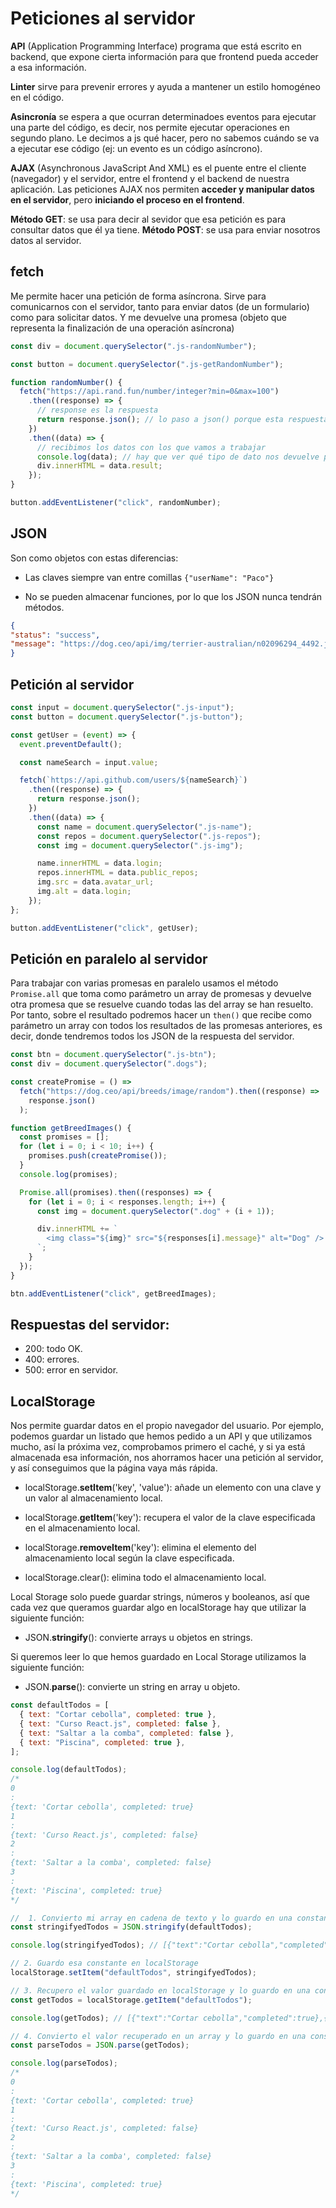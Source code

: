 # Peticiones al servidor

**API** (Application Programming Interface) programa que está escrito en backend, que expone cierta información para que frontend pueda acceder a esa información.

**Linter** sirve para prevenir errores y ayuda a mantener un estilo homogéneo en el código.

**Asincronía** se espera a que ocurran determinadoes eventos para ejecutar una parte del código, es decir, nos permite ejecutar operaciones en segundo plano. Le decimos a js qué hacer, pero no sabemos cuándo se va a ejecutar ese código (ej: un evento es un código asíncrono).

**AJAX** (Asynchronous JavaScript And XML) es el puente entre el cliente (navegador) y el servidor, entre el frontend y el backend de nuestra aplicación. Las peticiones AJAX nos permiten **acceder y manipular datos en el servidor**, pero **iniciando el proceso en el frontend**.

**Método GET**: se usa para decir al sevidor que esa petición es para consultar datos que él ya tiene.
**Método POST**: se usa para enviar nosotros datos al servidor.

## fetch

Me permite hacer una petición de forma asíncrona. Sirve para comunicarnos con el servidor, tanto para enviar datos (de un formulario) como para solicitar datos. Y me devuelve una promesa (objeto que representa la finalización de una operación asíncrona)

```javascript
const div = document.querySelector(".js-randomNumber");

const button = document.querySelector(".js-getRandomNumber");

function randomNumber() {
  fetch("https://api.rand.fun/number/integer?min=0&max=100")
    .then((response) => {
      // response es la respuesta
      return response.json(); // lo paso a json() porque esta respuesta me da da en bites y no lo entendemos
    })
    .then((data) => {
      // recibimos los datos con los que vamos a trabajar
      console.log(data); // hay que ver qué tipo de dato nos devuelve para poder saber cómo pintarlo luego en html o hacer lo que quiera con él...
      div.innerHTML = data.result;
    });
}

button.addEventListener("click", randomNumber);
```

## JSON

Son como objetos con estas diferencias:

- Las claves siempre van entre comillas `{"userName": "Paco"}`

- No se pueden almacenar funciones, por lo que los JSON nunca tendrán métodos.

```JSON
{
"status": "success",
"message": "https://dog.ceo/api/img/terrier-australian/n02096294_4492.jpg"
}
```

## Petición al servidor

```javascript
const input = document.querySelector(".js-input");
const button = document.querySelector(".js-button");

const getUser = (event) => {
  event.preventDefault();

  const nameSearch = input.value;

  fetch(`https://api.github.com/users/${nameSearch}`)
    .then((response) => {
      return response.json();
    })
    .then((data) => {
      const name = document.querySelector(".js-name");
      const repos = document.querySelector(".js-repos");
      const img = document.querySelector(".js-img");

      name.innerHTML = data.login;
      repos.innerHTML = data.public_repos;
      img.src = data.avatar_url;
      img.alt = data.login;
    });
};

button.addEventListener("click", getUser);
```

## Petición en paralelo al servidor

Para trabajar con varias promesas en paralelo usamos el método `Promise.all` que toma como parámetro un array de promesas y devuelve otra promesa que se resuelve cuando todas las del array se han resuelto. Por tanto, sobre el resultado podremos hacer un `then()` que recibe como parámetro un array con todos los resultados de las promesas anteriores, es decir, donde tendremos todos los JSON de la respuesta del servidor.

```javascript
const btn = document.querySelector(".js-btn");
const div = document.querySelector(".dogs");

const createPromise = () =>
  fetch("https://dog.ceo/api/breeds/image/random").then((response) =>
    response.json()
  );

function getBreedImages() {
  const promises = [];
  for (let i = 0; i < 10; i++) {
    promises.push(createPromise());
  }
  console.log(promises);

  Promise.all(promises).then((responses) => {
    for (let i = 0; i < responses.length; i++) {
      const img = document.querySelector(".dog" + (i + 1));

      div.innerHTML += `
        <img class="${img}" src="${responses[i].message}" alt="Dog" />
      `;
    }
  });
}

btn.addEventListener("click", getBreedImages);
```

## Respuestas del servidor:

- 200: todo OK.
- 400: errores.
- 500: error en servidor.

## LocalStorage

Nos permite guardar datos en el propio navegador del usuario. Por ejemplo, podemos guardar un listado que hemos pedido a un API y que utilizamos mucho, así la próxima vez, comprobamos primero el caché, y si ya está almacenada esa información, nos ahorramos hacer una petición al servidor, y así conseguimos que la página vaya más rápida.

- localStorage.**setItem**('key', 'value'): añade un elemento con una clave y un valor al almacenamiento local.

- localStorage.**getItem**('key'): recupera el valor de la clave especificada en el almacenamiento local.

- localStorage.**removeItem**('key'): elimina el elemento del almacenamiento local según la clave especificada.

- localStorage.clear(): elimina todo el almacenamiento local.

Local Storage solo puede guardar strings, números y booleanos, así que cada vez que queramos guardar algo en localStorage hay que utilizar la siguiente función:

- JSON.**stringify**(): convierte arrays u objetos en strings.

Si queremos leer lo que hemos guardado en Local Storage utilizamos la siguiente función:

- JSON.**parse**(): convierte un string en array u objeto.

```javascript
const defaultTodos = [
  { text: "Cortar cebolla", completed: true },
  { text: "Curso React.js", completed: false },
  { text: "Saltar a la comba", completed: false },
  { text: "Piscina", completed: true },
];

console.log(defaultTodos);
/*
0
: 
{text: 'Cortar cebolla', completed: true}
1
: 
{text: 'Curso React.js', completed: false}
2
: 
{text: 'Saltar a la comba', completed: false}
3
: 
{text: 'Piscina', completed: true}
*/

//  1. Convierto mi array en cadena de texto y lo guardo en una constante
const stringifyedTodos = JSON.stringify(defaultTodos);

console.log(stringifyedTodos); // [{"text":"Cortar cebolla","completed":true},{"text":"Curso React.js","completed":false},{"text":"Saltar a la comba","completed":false},{"text":"Piscina","completed":true}]

// 2. Guardo esa constante en localStorage
localStorage.setItem("defaultTodos", stringifyedTodos);

// 3. Recupero el valor guardado en localStorage y lo guardo en una constante
const getTodos = localStorage.getItem("defaultTodos");

console.log(getTodos); // [{"text":"Cortar cebolla","completed":true},{"text":"Curso React.js","completed":false},{"text":"Saltar a la comba","completed":false},{"text":"Piscina","completed":true}]

// 4. Convierto el valor recuperado en un array y lo guardo en una constante
const parseTodos = JSON.parse(getTodos);

console.log(parseTodos);
/*
0
: 
{text: 'Cortar cebolla', completed: true}
1
: 
{text: 'Curso React.js', completed: false}
2
: 
{text: 'Saltar a la comba', completed: false}
3
: 
{text: 'Piscina', completed: true}
*/
```
